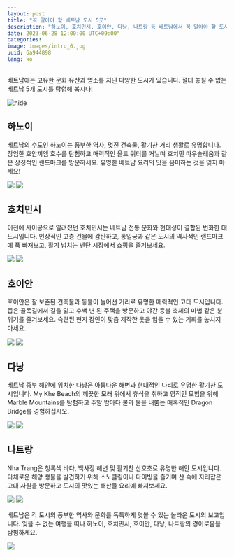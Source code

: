 ```yaml
---
layout: post
title: "꼭 알아야 할 베트남 도시 5곳"
description: "하노이, 호치민시, 호이안, 다낭, 나트랑 등 베트남에서 꼭 알아야 할 도시를 발견해보세요! 풍부한 문화 유산과 멋진 명소가 있는 이 도시들은 비교할 수 없는 여행 경험을 제공합니다. #베트남도시 #하노이 #호치민시 #호이안 #다낭 #나트랑"
date: 2023-06-28 12:00:00 UTC+09:00"
categories: 
image: images/intro_6.jpg
uuid: 6a944898
lang: ko
---
```


베트남에는 고유한 문화 유산과 명소를 지닌 다양한 도시가 있습니다. 절대 놓칠 수 없는 베트남 5개 도시를 탐험해 봅시다!

![hide](images/intro_6.jpg)


## 하노이
베트남의 수도인 하노이는 풍부한 역사, 멋진 건축물, 활기찬 거리 생활로 유명합니다. 장엄한 호안끼엠 호수를 탐험하고 매력적인 올드 쿼터를 거닐며 호치민 마우솔레움과 같은 상징적인 랜드마크를 방문하세요. 유명한 베트남 요리의 맛을 음미하는 것을 잊지 마세요!

![](images/main1_1.jpg)
![](images/main1_2.jpg)


## 호치민시
이전에 사이공으로 알려졌던 호치민시는 베트남 전통 ​​문화와 현대성이 결합된 번화한 대도시입니다. 인상적인 고층 건물에 감탄하고, 통일궁과 같은 도시의 역사적인 랜드마크에 푹 빠져보고, 활기 넘치는 벤탄 시장에서 쇼핑을 즐겨보세요.

![](images/main2_1.jpg)
![](images/main2_2.jpg)


## 호이안
호이안은 잘 보존된 건축물과 등불이 늘어선 거리로 유명한 매력적인 고대 도시입니다. 좁은 골목길에서 길을 잃고 수백 년 된 주택을 방문하고 야간 등불 축제의 마법 같은 분위기를 즐겨보세요. 숙련된 현지 장인이 맞춤 제작한 옷을 입을 수 있는 기회를 놓치지 마세요.

![](images/main3_2.jpg)
![](images/main3_4.jpg)


## 다낭
베트남 중부 해안에 위치한 다낭은 아름다운 해변과 현대적인 다리로 유명한 활기찬 도시입니다. My Khe Beach의 깨끗한 모래 위에서 휴식을 취하고 영적인 모험을 위해 Marble Mountains를 탐험하고 주말 밤마다 불과 물을 내뿜는 매혹적인 Dragon Bridge를 경험하십시오.

![](images/main4_1.jpg)
![](images/main4_2.jpg)


## 나트랑
Nha Trang은 청록색 바다, 백사장 해변 및 활기찬 산호초로 유명한 해안 도시입니다. 다채로운 해양 생물을 발견하기 위해 스노클링이나 다이빙을 즐기며 산 속에 자리잡은 고대 사원을 방문하고 도시의 맛있는 해산물 요리에 빠져보세요.

![](images/main5_1.jpg)
![](images/main5_2.jpg)




베트남은 각 도시의 풍부한 역사와 문화를 독특하게 엿볼 수 있는 놀라운 도시의 보고입니다. 잊을 수 없는 여행을 떠나 하노이, 호치민시, 호이안, 다낭, 나트랑의 경이로움을 탐험하세요.

![](images/intro_7.jpg)
